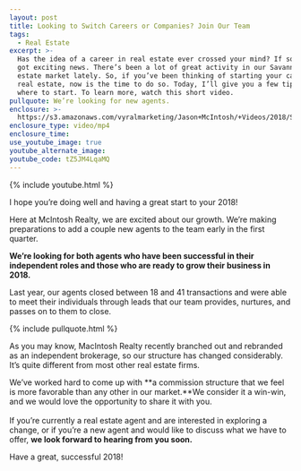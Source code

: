 ```yaml
---
layout: post
title: Looking to Switch Careers or Companies? Join Our Team
tags:
  - Real Estate
excerpt: >-
  Has the idea of a career in real estate ever crossed your mind? If so, I’ve
  got exciting news. There’s been a lot of great activity in our Savannah real
  estate market lately. So, if you’ve been thinking of starting your career in
  real estate, now is the time to do so. Today, I’ll give you a few tips on
  where to start. To learn more, watch this short video.
pullquote: We’re looking for new agents.
enclosure: >-
  https://s3.amazonaws.com/vyralmarketing/Jason+McIntosh/+Videos/2018/Savannah+Real+Estate+Agent-+Why+Wait%253F+Start+Your+Career+in+Real+Estate+Now.mp4
enclosure_type: video/mp4
enclosure_time:
use_youtube_image: true
youtube_alternate_image:
youtube_code: tZ5JM4LqaMQ
---
```



{% include youtube.html %}

I hope you’re doing well and having a great start to your 2018!

Here at McIntosh Realty, we are excited about our growth. We’re making preparations to add a couple new agents to the team early in the first quarter.

**We’re looking for both agents who have been successful in their independent roles and those who are ready to grow their business in 2018.**

Last year, our agents closed between 18 and 41 transactions and were able to meet their individuals through leads that our team provides, nurtures, and passes on to them to close.

{% include pullquote.html %}

As you may know, MacIntosh Realty recently branched out and rebranded as an independent brokerage, so our structure has changed considerably. It’s quite different from most other real estate firms.

We’ve worked hard to come up with **a commission structure that we feel is more favorable than any other in our market.**We consider it a win-win, and we would love the opportunity to share it with you.<br><br>If you’re currently a real estate agent and are interested in exploring a change, or if you’re a new agent and would like to discuss what we have to offer, **we look forward to hearing from you soon.**

Have a great, successful 2018!